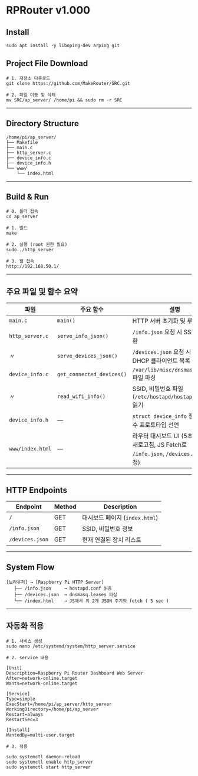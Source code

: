 # RPRouter v1.000

## Install
```
sudo apt install -y liboping-dev arping git

```

## Project File Download
```
# 1. 저장소 다운로드
git clone https://github.com/MakeRouter/SRC.git

# 2. 파일 이동 및 삭제
mv SRC/ap_server/ /home/pi && sudo rm -r SRC
```

---

## Directory Structure
```
/home/pi/ap_server/
├── Makefile
├── main.c
├── http_server.c
├── device_info.c
├── device_info.h
└── www/
    └── index.html
```

---

## Build & Run
```
# 0. 폴더 접속
cd ap_server

# 1. 빌드
make

# 2. 실행 (root 권한 필요)
sudo ./http_server

# 3. 웹 접속
http://192.168.50.1/

```

---

## 주요 파일 및 함수 요약

| 파일 | 주요 함수 | 설명 |
|------|------------|------|
| `main.c` | `main()` | HTTP 서버 초기화 및 루프 실행 |
| `http_server.c` | `serve_info_json()` | `/info.json` 요청 시 SSID, PW 반환 |
| 〃 | `serve_devices_json()` | `/devices.json` 요청 시 현재 DHCP 클라이언트 목록 반환 |
| `device_info.c` | `get_connected_devices()` | `/var/lib/misc/dnsmasq.leases` 파일 파싱 |
| 〃 | `read_wifi_info()` | SSID, 비밀번호 파일(`/etc/hostapd/hostapd.conf`) 읽기 |
| `device_info.h` | — | `struct device_info` 정의 및 함수 프로토타입 선언 |
| `www/index.html` | — | 라우터 대시보드 UI (5초마다 자동 새로고침, JS Fetch로 `/info.json`, `/devices.json` 요청) |

---

## HTTP Endpoints

| Endpoint | Method | Description |
|-----------|---------|--------------|
| `/` | GET | 대시보드 페이지 (`index.html`) |
| `/info.json` | GET | SSID, 비밀번호 정보 |
| `/devices.json` | GET | 현재 연결된 장치 리스트 |

---

## System Flow
```
[브라우저] → [Raspberry Pi HTTP Server]
   ├── /info.json     → hostapd.conf 읽음
   ├── /devices.json  → dnsmasq.leases 파싱
   └── /index.html    → JS에서 위 2개 JSON 주기적 fetch ( 5 sec )
```

---

## 자동화 적용

```
# 1. 서비스 생성
sudo nano /etc/systemd/system/http_server.service

# 2. service 내용

[Unit]
Description=Raspberry Pi Router Dashboard Web Server
After=network-online.target
Wants=network-online.target

[Service]
Type=simple
ExecStart=/home/pi/ap_server/http_server
WorkingDirectory=/home/pi/ap_server
Restart=always
RestartSec=3

[Install]
WantedBy=multi-user.target

# 3. 적용

sudo systemctl daemon-reload
sudo systemctl enable http_server
sudo systemctl start http_server

```


